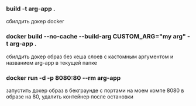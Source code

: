 ### build -t arg-app . 
сбилдить докер docker 

### docker build --no-cache --build-arg CUSTOM_ARG="my arg" -t arg-app .
сбилдить докер образ без кеша слоев с кастомным аргументом и названием arg-app в текущей папке

### docker run -d -p 8080:80 --rm arg-app
запустить докер образ в бекграунде с портами на моем компе 8080 в образе на 80, удалить контейнер после остановки
